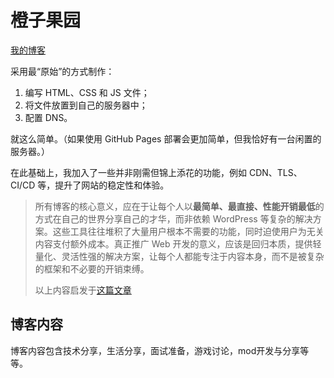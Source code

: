 # 橙子果园

[我的博客][blog]

[blog]: https://blog.oorangeeee.com

采用最“原始”的方式制作：

1. 编写 HTML、CSS 和 JS 文件；
2. 将文件放置到自己的服务器中；
3. 配置 DNS。

就这么简单。（如果使用 GitHub Pages 部署会更加简单，但我恰好有一台闲置的服务器。）

在此基础上，我加入了一些并非刚需但锦上添花的功能，例如 CDN、TLS、CI/CD 等，提升了网站的稳定性和体验。

> 所有博客的核心意义，应在于让每个人以**最简单、最直接、性能开销最低**的方式在自己的世界分享自己的才华，而非依赖 WordPress 等复杂的解决方案。这些工具往往堆积了大量用户根本不需要的功能，同时迫使用户为无关内容支付额外成本。真正推广 Web 开发的意义，应该是回归本质，提供轻量化、灵活性强的解决方案，让每个人都能专注于内容本身，而不是被复杂的框架和不必要的开销束缚。
> 
> 以上内容启发于[这篇文章][web1]

[web1]: https://kristoff.it/blog/static-site-paradox/

## 博客内容

博客内容包含技术分享，生活分享，面试准备，游戏讨论，mod开发与分享等等。
